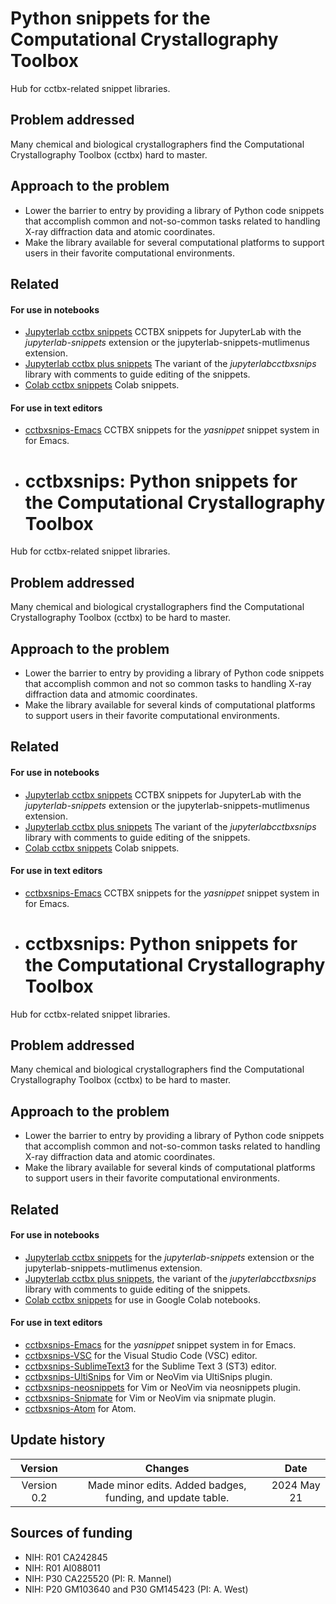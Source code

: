 # Python snippets for the Computational Crystallography Toolbox

Hub for cctbx-related snippet libraries.

## Problem addressed

Many chemical and biological crystallographers find the Computational Crystallography Toolbox (cctbx) hard to master.

## Approach to the problem

-  Lower the barrier to entry by providing a library of Python code snippets that accomplish common and not-so-common tasks related to handling X-ray diffraction data and atomic coordinates.
-  Make the library available for several computational platforms to support users in their favorite computational environments.

## Related 

<a id="cctbxsnips-for-notebooks"><h4>For use in notebooks</h4></a>

- [Jupyterlab cctbx snippets](https://github.com/MooersLab/jupyterlabcctbxsnips) CCTBX snippets for JupyterLab with the *jupyterlab-snippets* extension or the jupyterlab-snippets-mutlimenus extension.
- [Jupyterlab cctbx plus snippets](https://github.com/MooersLab/jupyterlabcctbxsnipsplus) The variant of the *jupyterlabcctbxsnips* library with comments to guide editing of the snippets.
- [Colab cctbx snippets](https://github.com/MooersLab/colabcctbxsnips) Colab snippets.

<a id="cctbxsnips-for-editors"><h4>For use in text editors</h4></a>

- [cctbxsnips-Emacs](https://github.com/MooersLab/cctbxsnips-Emacs) CCTBX snippets for the *yasnippet* snippet system in for Emacs.
- # cctbxsnips: Python snippets for the Computational Crystallography Toolbox

Hub for cctbx-related snippet libraries.

## Problem addressed

Many chemical and biological crystallographers find the Computational Crystallography Toolbox (cctbx) to be hard to master.

## Approach to the problem

-  Lower the barrier to entry by providing a library of Python code snippets that accomplish common and not so common tasks to handling X-ray diffraction data and atmomic coordinates.
-  Make the library available for several kinds of computational platforms to support users in their favorite computational environments.

## Related 

<a id="cctbxsnips-for-notebooks"><h4>For use in notebooks</h4></a>

- [Jupyterlab cctbx snippets](https://github.com/MooersLab/jupyterlabcctbxsnips) CCTBX snippets for JupyterLab with the *jupyterlab-snippets* extension or the jupyterlab-snippets-mutlimenus extension.
- [Jupyterlab cctbx plus snippets](https://github.com/MooersLab/jupyterlabcctbxsnipsplus) The variant of the *jupyterlabcctbxsnips* library with comments to guide editing of the snippets.
- [Colab cctbx snippets](https://github.com/MooersLab/colabcctbxsnips) Colab snippets.

<a id="cctbxsnips-for-editors"><h4>For use in text editors</h4></a>

- [cctbxsnips-Emacs](https://github.com/MooersLab/cctbxsnips-Emacs) CCTBX snippets for the *yasnippet* snippet system in for Emacs.
- # cctbxsnips: Python snippets for the Computational Crystallography Toolbox

Hub for cctbx-related snippet libraries.

## Problem addressed

Many chemical and biological crystallographers find the Computational Crystallography Toolbox (cctbx) to be hard to master.

## Approach to the problem

-  Lower the barrier to entry by providing a library of Python code snippets that accomplish common and not-so-common tasks related to handling X-ray diffraction data and atomic coordinates.
-  Make the library available for several kinds of computational platforms to support users in their favorite computational environments.

## Related 

<a id="cctbxsnips-for-notebooks"><h4>For use in notebooks</h4></a>

- [Jupyterlab cctbx snippets](https://github.com/MooersLab/jupyterlabcctbxsnips) for the *jupyterlab-snippets* extension or the jupyterlab-snippets-mutlimenus extension.
- [Jupyterlab cctbx plus snippets](https://github.com/MooersLab/jupyterlabcctbxsnipsplus), the variant of the *jupyterlabcctbxsnips* library with comments to guide editing of the snippets.
- [Colab cctbx snippets](https://github.com/MooersLab/colabcctbxsnips) for use in Google Colab notebooks.

<a id="cctbxsnips-for-editors"><h4>For use in text editors</h4></a>

- [cctbxsnips-Emacs](https://github.com/MooersLab/cctbxsnips-Emacs) for the *yasnippet* snippet system in for Emacs.
- [cctbxsnips-VSC](https://github.com/MooersLab/cctbxsnips-VSC) for the Visual Studio Code (VSC) editor.
- [cctbxsnips-SublimeText3](https://github.com/MooersLab/cctbxsnips-SublimeText3) for the Sublime Text 3 (ST3) editor.
- [cctbxsnips-UltiSnips](https://github.com/MooersLab/cctbxsnips-Ultisnips) for Vim or NeoVim via UltiSnips plugin.
- [cctbxsnips-neosnippets](https://github.com/MooersLab/cctbxsnips-neosnippets) for Vim or NeoVim via neosnippets plugin.
- [cctbxsnips-Snipmate](https://github.com/MooersLab/cctbxsnips-snipmate) for Vim or NeoVim via snipmate plugin.
- [cctbxsnips-Atom](https://github.com/MooersLab/cctbxsnips-Atom) for Atom.




## Update history

|Version      | Changes                                                                                                                                    | Date                 |
|:-----------:|:------------------------------------------------------------------------------------------------------------------------------------------:|:--------------------:|
| Version 0.2 |   Made minor edits. Added badges, funding, and update table.                                                                               | 2024 May 21          |


## Sources of funding

- NIH: R01 CA242845
- NIH: R01 AI088011
- NIH: P30 CA225520 (PI: R. Mannel)
- NIH: P20 GM103640 and P30 GM145423 (PI: A. West)

